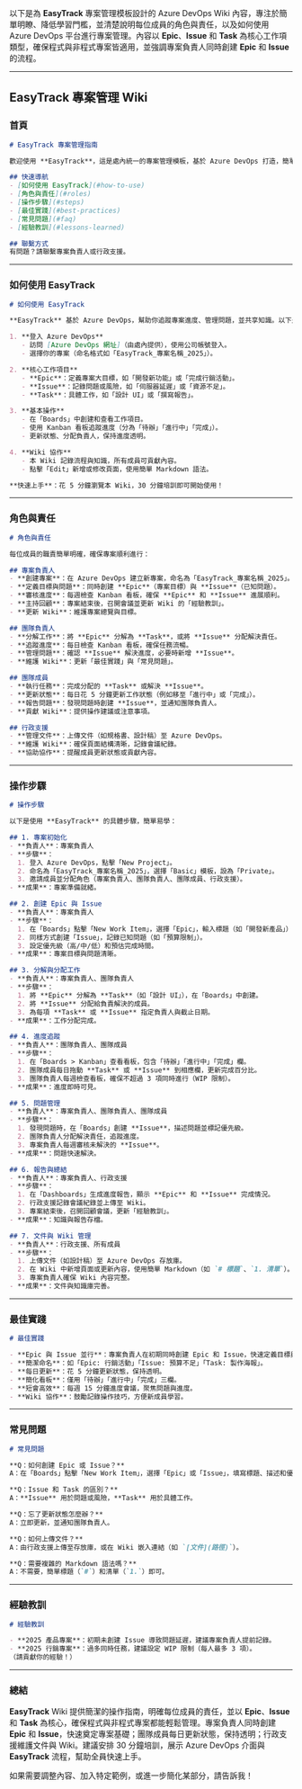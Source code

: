 以下是為 **EasyTrack** 專案管理模板設計的 Azure DevOps Wiki 內容，專注於簡單明瞭、降低學習門檻，並清楚說明每位成員的角色與責任，以及如何使用 Azure DevOps 平台進行專案管理。內容以 **Epic**、**Issue** 和 **Task** 為核心工作項類型，確保程式與非程式專案皆適用，並強調專案負責人同時創建 **Epic** 和 **Issue** 的流程。

---

## EasyTrack 專案管理 Wiki

### 首頁
```markdown
# EasyTrack 專案管理指南

歡迎使用 **EasyTrack**，這是處內統一的專案管理模板，基於 Azure DevOps 打造，簡單易用，適用於程式與非程式專案。我們使用 **Epic**、**Issue** 和 **Task** 三種工作項目，讓管理更直觀，降低學習成本。

## 快速導航
- [如何使用 EasyTrack](#how-to-use)
- [角色與責任](#roles)
- [操作步驟](#steps)
- [最佳實踐](#best-practices)
- [常見問題](#faq)
- [經驗教訓](#lessons-learned)

## 聯繫方式
有問題？請聯繫專案負責人或行政支援。
```

---

### 如何使用 EasyTrack
```markdown
# 如何使用 EasyTrack

**EasyTrack** 基於 Azure DevOps，幫助你追蹤專案進度、管理問題，並共享知識。以下是快速入門指南：

1. **登入 Azure DevOps**  
   - 訪問 [Azure DevOps 網址]（由處內提供），使用公司帳號登入。
   - 選擇你的專案（命名格式如「EasyTrack_專案名稱_2025」）。

2. **核心工作項目**  
   - **Epic**：定義專案大目標，如「開發新功能」或「完成行銷活動」。
   - **Issue**：記錄問題或風險，如「伺服器延遲」或「資源不足」。
   - **Task**：具體工作，如「設計 UI」或「撰寫報告」。

3. **基本操作**  
   - 在「Boards」中創建和查看工作項目。
   - 使用 Kanban 看板追蹤進度（分為「待辦」「進行中」「完成」）。
   - 更新狀態、分配負責人，保持進度透明。

4. **Wiki 協作**  
   - 本 Wiki 記錄流程與知識，所有成員可貢獻內容。
   - 點擊「Edit」新增或修改頁面，使用簡單 Markdown 語法。

**快速上手**：花 5 分鐘瀏覽本 Wiki，30 分鐘培訓即可開始使用！
```

---

### 角色與責任
```markdown
# 角色與責任

每位成員的職責簡單明確，確保專案順利進行：

## 專案負責人
- **創建專案**：在 Azure DevOps 建立新專案，命名為「EasyTrack_專案名稱_2025」。
- **定義目標與問題**：同時創建 **Epic**（專案目標）與 **Issue**（已知問題）。
- **審核進度**：每週檢查 Kanban 看板，確保 **Epic** 和 **Issue** 進展順利。
- **主持回顧**：專案結束後，召開會議並更新 Wiki 的「經驗教訓」。
- **更新 Wiki**：維護專案總覽與目標。

## 團隊負責人
- **分解工作**：將 **Epic** 分解為 **Task**，或將 **Issue** 分配解決責任。
- **追蹤進度**：每日檢查 Kanban 看板，確保任務流暢。
- **管理問題**：確認 **Issue** 解決進度，必要時新增 **Issue**。
- **維護 Wiki**：更新「最佳實踐」與「常見問題」。

## 團隊成員
- **執行任務**：完成分配的 **Task** 或解決 **Issue**。
- **更新狀態**：每日花 5 分鐘更新工作狀態（例如移至「進行中」或「完成」）。
- **報告問題**：發現問題時創建 **Issue**，並通知團隊負責人。
- **貢獻 Wiki**：提供操作建議或注意事項。

## 行政支援
- **管理文件**：上傳文件（如規格書、設計稿）至 Azure DevOps。
- **維護 Wiki**：確保頁面結構清晰，記錄會議紀錄。
- **協助協作**：提醒成員更新狀態或貢獻內容。
```

---

### 操作步驟
```markdown
# 操作步驟

以下是使用 **EasyTrack** 的具體步驟，簡單易學：

## 1. 專案初始化
- **負責人**：專案負責人
- **步驟**：
  1. 登入 Azure DevOps，點擊「New Project」。
  2. 命名為「EasyTrack_專案名稱_2025」，選擇「Basic」模板，設為「Private」。
  3. 邀請成員並分配角色（專案負責人、團隊負責人、團隊成員、行政支援）。
- **成果**：專案準備就緒。

## 2. 創建 Epic 與 Issue
- **負責人**：專案負責人
- **步驟**：
  1. 在「Boards」點擊「New Work Item」，選擇「Epic」，輸入標題（如「開發新產品」）和描述。
  2. 同樣方式創建「Issue」，記錄已知問題（如「預算限制」）。
  3. 設定優先級（高/中/低）和預估完成時間。
- **成果**：專案目標與問題清晰。

## 3. 分解與分配工作
- **負責人**：專案負責人、團隊負責人
- **步驟**：
  1. 將 **Epic** 分解為 **Task**（如「設計 UI」），在「Boards」中創建。
  2. 將 **Issue** 分配給負責解決的成員。
  3. 為每項 **Task** 或 **Issue** 指定負責人與截止日期。
- **成果**：工作分配完成。

## 4. 進度追蹤
- **負責人**：團隊負責人、團隊成員
- **步驟**：
  1. 在「Boards > Kanban」查看看板，包含「待辦」「進行中」「完成」欄。
  2. 團隊成員每日拖動 **Task** 或 **Issue** 到相應欄，更新完成百分比。
  3. 團隊負責人每週檢查看板，確保不超過 3 項同時進行（WIP 限制）。
- **成果**：進度即時可見。

## 5. 問題管理
- **負責人**：專案負責人、團隊負責人、團隊成員
- **步驟**：
  1. 發現問題時，在「Boards」創建 **Issue**，描述問題並標記優先級。
  2. 團隊負責人分配解決責任，追蹤進度。
  3. 專案負責人每週審核未解決的 **Issue**。
- **成果**：問題快速解決。

## 6. 報告與總結
- **負責人**：專案負責人、行政支援
- **步驟**：
  1. 在「Dashboards」生成進度報告，顯示 **Epic** 和 **Issue** 完成情況。
  2. 行政支援記錄會議紀錄並上傳至 Wiki。
  3. 專案結束後，召開回顧會議，更新「經驗教訓」。
- **成果**：知識與報告存檔。

## 7. 文件與 Wiki 管理
- **負責人**：行政支援、所有成員
- **步驟**：
  1. 上傳文件（如設計稿）至 Azure DevOps 存放庫。
  2. 在 Wiki 中新增頁面或更新內容，使用簡單 Markdown（如 `# 標題`、`1. 清單`）。
  3. 專案負責人確保 Wiki 內容完整。
- **成果**：文件與知識庫完善。
```

---

### 最佳實踐
```markdown
# 最佳實踐

- **Epic 與 Issue 並行**：專案負責人在初期同時創建 Epic 和 Issue，快速定義目標與問題。
- **簡潔命名**：如「Epic: 行銷活動」「Issue: 預算不足」「Task: 製作海報」。
- **每日更新**：花 5 分鐘更新狀態，保持透明。
- **簡化看板**：僅用「待辦」「進行中」「完成」三欄。
- **短會高效**：每週 15 分鐘進度會議，聚焦問題與進度。
- **Wiki 協作**：鼓勵記錄操作技巧，方便新成員學習。
```

---

### 常見問題
```markdown
# 常見問題

**Q：如何創建 Epic 或 Issue？**  
A：在「Boards」點擊「New Work Item」，選擇「Epic」或「Issue」，填寫標題、描述和優先級。

**Q：Issue 和 Task 的區別？**  
A：**Issue** 用於問題或風險，**Task** 用於具體工作。

**Q：忘了更新狀態怎麼辦？**  
A：立即更新，並通知團隊負責人。

**Q：如何上傳文件？**  
A：由行政支援上傳至存放庫，或在 Wiki 嵌入連結（如 `[文件](路徑)`）。

**Q：需要複雜的 Markdown 語法嗎？**  
A：不需要，簡單標題（`#`）和清單（`1.`）即可。
```

---

### 經驗教訓
```markdown
# 經驗教訓

- **2025 產品專案**：初期未創建 Issue 導致問題延遲，建議專案負責人提前記錄。
- **2025 行銷專案**：過多同時任務，建議設定 WIP 限制（每人最多 3 項）。
（請貢獻你的經驗！）
```

---

### 總結
**EasyTrack** Wiki 提供簡潔的操作指南，明確每位成員的責任，並以 **Epic**、**Issue** 和 **Task** 為核心，確保程式與非程式專案都能輕鬆管理。專案負責人同時創建 **Epic** 和 **Issue**，快速奠定專案基礎；團隊成員每日更新狀態，保持透明；行政支援維護文件與 Wiki。建議安排 30 分鐘培訓，展示 Azure DevOps 介面與 **EasyTrack** 流程，幫助全員快速上手。

如果需要調整內容、加入特定範例，或進一步簡化某部分，請告訴我！